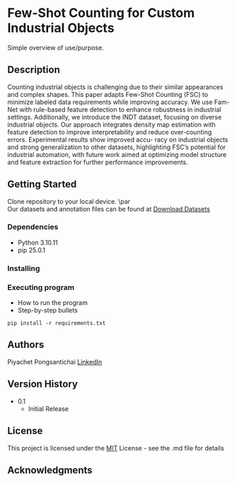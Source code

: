 # Few-Shot Counting for Custom Industrial Objects

Simple overview of use/purpose.

## Description

Counting industrial objects is challenging due to their similar appearances and complex shapes. This paper
adapts Few-Shot Counting (FSC) to minimize labeled data requirements while improving accuracy. We use Fam-
Net with rule-based feature detection to enhance robustness in industrial settings. Additionally, we introduce the
INDT dataset, focusing on diverse industrial objects. Our approach integrates density map estimation with feature
detection to improve interpretability and reduce over-counting errors. Experimental results show improved accu-
racy on industrial objects and strong generalization to other datasets, highlighting FSC’s potential for industrial
automation, with future work aimed at optimizing model structure and feature extraction for further performance
improvements.

## Getting Started

Clone repository to your local device. \par<br/>
Our datasets and annotation files can be found at [Download Datasets]()

### Dependencies

* Python 3.10.11
* pip 25.0.1

### Installing

### Executing program

* How to run the program
* Step-by-step bullets
```
pip install -r requirements.txt
```

## Authors

Piyachet Pongsantichai
[LinkedIn](https://www.linkedin.com/in/piyachet-p2145/)

## Version History

* 0.1
    * Initial Release

## License

This project is licensed under the [MIT](LICENSE.md) License - see the .md file for details

## Acknowledgments